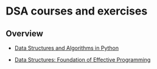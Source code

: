 # DSA courses and exercises

## Overview

- [Data Structures and Algorithms in Python](https://campus.datacamp.com/courses/data-structures-and-algorithms-in-python/)


- [Data Structures: Foundation of Effective Programming](https://www.boardinfinity.com/blog/data-structures-foundation-of-effective-programming/)